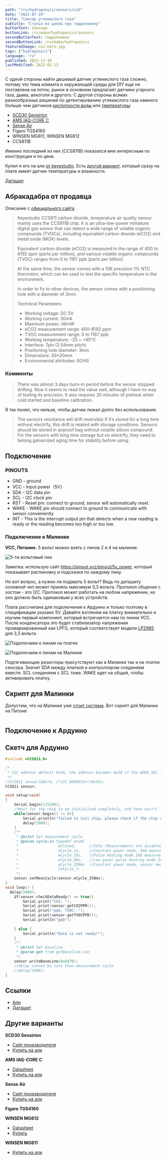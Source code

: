 ```yaml
---
path: "/ru/hydroponics/sensors/co2"
date: "2021-07-19"
title: "Сенсор углекислого газа"
subtitle: "Статья из цикла про гидропонику"
buttonText: Сенсоры
buttonLink: /ru/make/hydroponics/sensors
secondButtonText: Гидропоника
secondButtonLink: /ru/make/hydroponics
featuredImage: co2-hero.jpg
tags: ["hydroponics"]
language: "ru"
published: 2021-11-10
lastModified: 2022-02-13
---
```


С одной стороны найти дешевый датчик углекислого газа сложно, потому что тема климата и окружающей среды для DIY еще не поставлена на поток, рынок в основном предлагает датчики угарного газа, дыма, алкоголя и другого. С другой стороны всяких разнообразных решений по детектированию углекислого газа намного больше чем датчиков [кислотности воды](/ru/make/hydroponics/sensors/ph) или [температуры](/ru/make/hydroponics/sensors/temperature):

- [SCD30 Sensirion](https://www.sensirion.com/en/environmental-sensors/carbon-dioxide-sensors/carbon-dioxide-sensors-scd30/)
- [AMS IAQ-CORE C](https://www.compel.ru/item-pdf/c232e7e7dbddb20824a26cdc0f748bed/pn/ams~iaq-core-c.pdf)
- [Sense Air](https://senseair.com/products/size-counts/s8-residential/)
- Figaro TGS4160
- WINSEN MG811, WINSEN MG812
- CCS811B

Именно последний из них (CCS811B) показался мне интересным по конструкции и по цене. 

Купил я его на али [от keyestudio](https://s.click.aliexpress.com/e/_AmOv9C).
Есть [другой вариант](https://s.click.aliexpress.com/e/_An8OwQ), который сразу на плате имеет датчик температуры и влажности.

[Даташит](https://cdn.compacttool.ru/downloads/CCS811_Datasheet.pdf)


## Абракадабра от продавца

Описание с [официального сайта](https://wiki.keyestudio.com/KS0457_keyestudio_CCS811_Carbon_Dioxide_Air_Quality_Sensor)

<blockquote>

Keyestudio CCS811 carbon dioxide, temperature air quality sensor mainly uses the CCS811B chip. It is an ultra-low-power miniature digital gas sensor that can detect a wide range of volatile organic compounds (TVOCs), including equivalent carbon dioxide (eCO2) and metal oxide (MOX) levels.

Equivalent carbon dioxide (eCO2) is measured in the range of 400 to 8192 ppm (parts per million), and various volatile organic compounds (TVOC) ranges from 0 to 1187 ppb (parts per billion).

At the same time, the sensor comes with a 10K precision 1% NTC thermistor, which can be used to test the specific temperature in the environment.

In order to fix to other devices, the sensor comes with a positioning hole with a diameter of 3mm.

Technical Parameters

- Working voltage: DC 5V
- Working current: 30mA
- Maximum power: 46mW
- eCO2 measurement range: 400-8192 ppm
- TVOC measurement range: 0 to 1187 ppb
- Working temperature: -25 ~ +65℃
- Interface: 7pin (2.54mm pitch)
- Positioning hole diameter: 3mm  
- Dimensions: 30*20mm
- Environmental attributes: ROHS
 
</blockquote>

### Комменты

> There was almost 3 days burn-in period before the sensor stopped drifting. Now it seems to read the value well, although I have no way of testing its precision. It also requires 20 minutes of preheat when cold started and baseline calibration.

Я так понял, что нельзя, чтобы датчик лежал долго без использования.

> The sensors resistance will drift reversibly if it’s stored for a long time without electrify, this drift is related with storage conditions. Sensors should be stored in airproof bag without volatile silicon compound. For the sensors with long time storage but no electrify, they need to belong galvanized aging time for stability before using. 


## Подключение

### PINOUTS

- GND - ground
- VCC - Input power（5V）
- SDA - I2C data pin
- SCL - I2C clock pin
- RST - Reset pin: connect to ground, sensor will automatically reset.
- WAKE - WAKE pin should connect to ground to communicate with sensor conveniently
- INT - This is the interrupt output pin that detects when a new reading is ready or the reading becomes too high or too low. 

### Подключение к Малинке

**VCC, Питание.** 5 вольт можно взять с пинов 2 и 4 на малинке.

![5-ти вольтовый пин](./5v-Power-Raspberry-Pi.png)

Заметка: использую сайт https://pinout.xyz/pinout/5v_power, который показывает распиновку и подсказки по каждому пину.

Но вот вопрос, а нужно ли подавать 5 вольт? Ведь по даташиту основной чип может принять максимум 3,3 вольта. Протокол общение с хостом - это I2C. Протокол может работать на любом напряжении, но оно должно быть одинаковым у всех устройств. 

Плата рассчитана для подключения к Ардуино и только поэтому в спецификации указано 5V. Давайте взглянем на платку внимательно и изучим первый компонент, который встречается нам по линии VCC. После конденсатора это будет стабилизатор напряжения промаркированный как LPFG, который соответствует модели [LP2985](https://www.ti.com/lit/ds/symlink/lp2985a.pdf) для 3,3 вольта.

![Подключаем к пинам на платке](./co2-5.jpg)

![Подключаем к пинам на Малинке](./co2-6.jpg)

Подтягивающие резисторы присутствуют как в Малинке так и на платке сенсора. Значит SDA между платкой и контроллером соединяем вместе. SCL соединяем с SCL тоже. WAKE идет на общий, чтобы активировать платку.

## Скрипт для Малинки

Допустим, что на Малинке уже [стоит система](/ru/make/raspberry-pi-setup). Вот скрипт для Малинки на Питоне

```python

```

## Подключение к Ардуино

## Скетч для Ардуино

```c
#include <CCS811.h>

/*
 * IIC address default 0x5A, the address becomes 0x5B if the ADDR_SEL is soldered.
 */
//CCS811 sensor(&Wire, /*IIC_ADDRESS=*/0x5A);
CCS811 sensor;

void setup(void)
{
    Serial.begin(115200);
    /*Wait for the chip to be initialized completely, and then exit*/
    while(sensor.begin() != 0){
        Serial.println("failed to init chip, please check if the chip connection is fine");
        delay(1000);
    }
    /**
     * @brief Set measurement cycle
     * @param cycle:in typedef enum{
     *                  eClosed,      //Idle (Measurements are disabled in this mode)
     *                  eCycle_1s,    //Constant power mode, IAQ measurement every second
     *                  eCycle_10s,   //Pulse heating mode IAQ measurement every 10 seconds
     *                  eCycle_60s,   //Low power pulse heating mode IAQ measurement every 60 seconds
     *                  eCycle_250ms  //Constant power mode, sensor measurement every 250ms
     *                  }eCycle_t;
     */
    sensor.setMeasCycle(sensor.eCycle_250ms);
}
void loop() {
  delay(1000);
    if(sensor.checkDataReady() == true){
        Serial.print("CO2: ");
        Serial.print(sensor.getCO2PPM());
        Serial.print("ppm, TVOC: ");
        Serial.print(sensor.getTVOCPPB());
        Serial.println("ppb");
        
    } else {
        Serial.println("Data is not ready!");
    }
    /*!
     * @brief Set baseline
     * @param get from getBaseline.ino
     */
    sensor.writeBaseLine(0x847B);
    //delay cannot be less than measurement cycle
    //delay(1000);
}
```

## Ссылки

- [Али](https://s.click.aliexpress.com/e/_AmOv9C)
- [Даташит](https://cdn.compacttool.ru/downloads/CCS811_Datasheet.pdf)



## Другие варианты

**SCD30 Sensirion**
- [Сайт производителя](https://www.sensirion.com/en/environmental-sensors/carbon-dioxide-sensors/carbon-dioxide-sensors-scd30/)
- [Купить на али](https://aliexpress.ru/item/1005001392172293.html)

**AMS IAQ-CORE C**
- [Datasheet](https://www.compel.ru/item-pdf/c232e7e7dbddb20824a26cdc0f748bed/pn/ams~iaq-core-c.pdf)
- [Купить на али](https://aliexpress.ru/item/33044332335.html)

**Sense Air**
- [Сайт производителя](https://senseair.com/products/size-counts/s8-residential/)
- [Купить на али](https://aliexpress.ru/item/32863793412.html)

**Figaro TGS4160**

**WINSEN MG812**
- [Datasheet](https://data.electronshik.ru/z/Datasheet/M/mg812-co2-manual-v1_1.pdf)
- [Купить](https://www.chipdip.ru/product0/8000978122)

**WINSEN MG811**
- [Купить на али](https://aliexpress.ru/item/1005002212335911.html)
